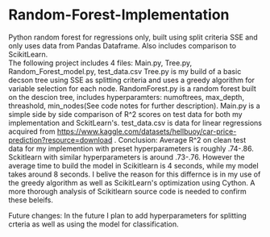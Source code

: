 # Random-Forest-Implementation
Python random forest for regressions only, built using split criteria SSE and only uses data from Pandas Dataframe. Also includes comparison to ScikitLearn.  
The following project includes 4 files: Main.py, Tree.py, Random_Forest_model.py, test_data.csv
Tree.py is my build of a basic decson tree using SSE as splitting criteria and uses a greedy algorithm for variable selection for each node.
RandomForest.py is a random forest built on the descion tree, includes hyperparamters: numoftrees, max_depth, threashold, min_nodes(See code notes for further description).
Main.py is a simple side by side comparison of R^2 scores on test data for both my implementation and SckitLearn's.
test_data.csv is data for linear regressions acquired from https://www.kaggle.com/datasets/hellbuoy/car-price-prediction?resource=download . 
Conclusion: Average R^2 on clean test data for my implemention with preset hyperparameters is roughly .74-.86. Sckitlearn with similar hyperparameters is around .73-.76. However the average time to build the model in Scikitlearn is 4 seconds, while my model takes around 8 seconds. I belive the reason for this differnce is in my use of the greedy algorithm as well as ScikitLearn's optimization using Cython. A more thorough analysis of Scikitlearn source code is needed to confirm these beleifs. 

Future changes: In the future I plan to add hyperparameters for splitting crteria as well as using the model for classification. 
